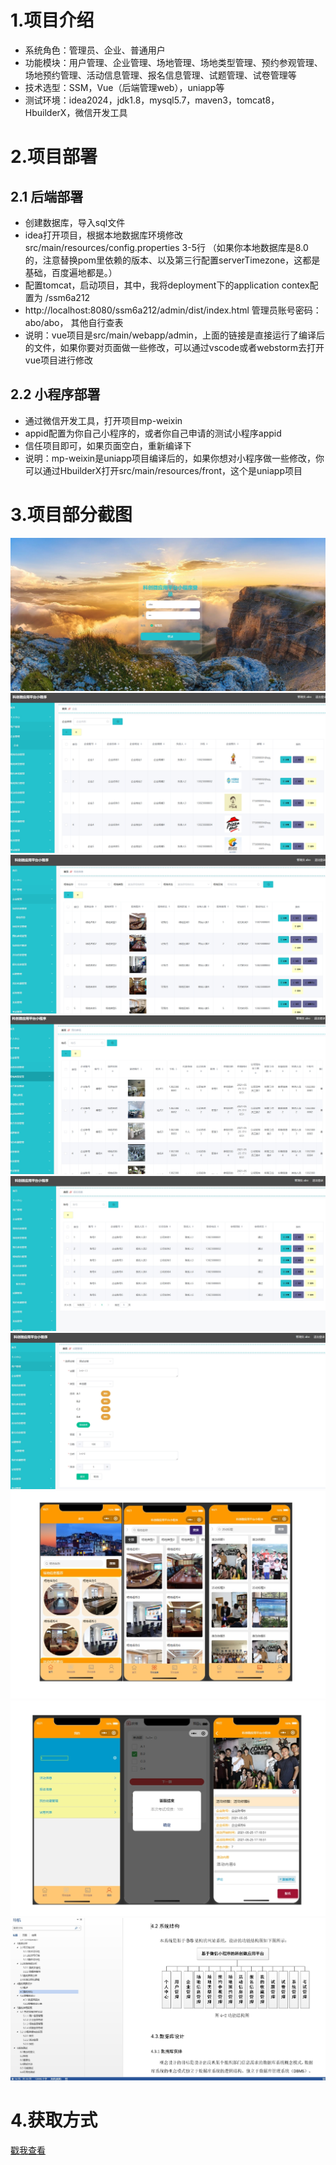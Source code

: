 # 1.项目介绍
- 系统角色：管理员、企业、普通用户
- 功能模块：用户管理、企业管理、场地管理、场地类型管理、预约参观管理、场地预约管理、活动信息管理、报名信息管理、试题管理、试卷管理等
- 技术选型：SSM，Vue（后端管理web），uniapp等
- 测试环境：idea2024，jdk1.8，mysql5.7，maven3，tomcat8，HbuilderX，微信开发工具
# 2.项目部署
## 2.1 后端部署
- 创建数据库，导入sql文件
- idea打开项目，根据本地数据库环境修改 src/main/resources/config.properties  3-5行 （如果你本地数据库是8.0的，注意替换pom里依赖的版本、以及第三行配置serverTimezone，这都是基础，百度遍地都是。）
- 配置tomcat，启动项目，其中，我将deployment下的application contex配置为 /ssm6a212
- http://localhost:8080/ssm6a212/admin/dist/index.html   管理员账号密码：abo/abo， 其他自行查表
- 说明：vue项目是src/main/webapp/admin，上面的链接是直接运行了编译后的文件，如果你要对页面做一些修改，可以通过vscode或者webstorm去打开vue项目进行修改
## 2.2 小程序部署
- 通过微信开发工具，打开项目mp-weixin
- appid配置为你自己小程序的，或者你自己申请的测试小程序appid
- 信任项目即可，如果页面空白，重新编译下
- 说明：mp-weixin是uniapp项目编译后的，如果你想对小程序做一些修改，你可以通过HbuilderX打开src/main/resources/front，这个是uniapp项目
# 3.项目部分截图
![输入图片说明](1.png)
![输入图片说明](2.png)
![输入图片说明](3.png)
![输入图片说明](4.png)
![输入图片说明](5.png)
![输入图片说明](6.png)
![输入图片说明](7.png)
![输入图片说明](8.png)
![输入图片说明](9.png)

# 4.获取方式
[戳我查看](https://gitee.com/aven999/mall)

